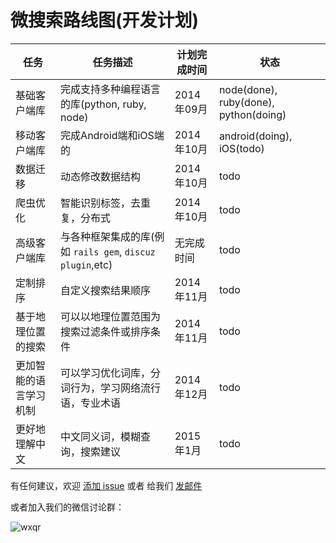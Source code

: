 微搜索路线图(开发计划)
=======

| 任务    | 任务描述    | 计划完成时间 | 状态 |
| ------ | ------ | ------------------------------------------------------ | ---- |
| 基础客户端库  | 完成支持多种编程语言的库(python, ruby, node) | 2014年09月 | node(done), ruby(done), python(doing) |
| 移动客户端库  | 完成Android端和iOS端的 | 2014年10月 | android(doing), iOS(todo) |
| 数据迁移 | 动态修改数据结构 | 2014年10月 | todo |
| 爬虫优化 | 智能识别标签，去重复，分布式 | 2014年10月 | todo |
| 高级客户端库 | 与各种框架集成的库(例如 `rails gem`, `discuz plugin`,etc) | 无完成时间 | todo |
| 定制排序 | 自定义搜索结果顺序 | 2014年11月 | todo |
| 基于地理位置的搜索 | 可以以地理位置范围为搜索过滤条件或排序条件 | 2014年11月 | todo |
| 更加智能的语言学习机制 | 可以学习优化词库，分词行为，学习网络流行语，专业术语 | 2014年12月 | todo |
| 更好地理解中文 | 中文同义词，模糊查询，搜索建议 | 2015年1月 | todo |

有任何建议，欢迎 [添加 issue](https://github.com/tinysou/roadmap/issues/new) 或者 给我们 [发邮件](mailto:support@tinysou.com)

或者加入我们的微信讨论群：

![wxqr](http://blog.tinysou.com/images/qrcode_wx-44f6821b.png)
